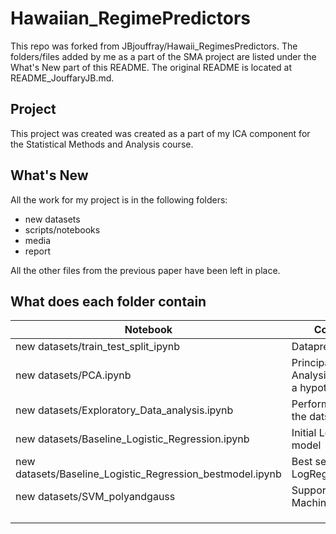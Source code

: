 # Hawaiian_RegimePredictors

This repo was forked from JBjouffray/Hawaii_RegimesPredictors. The folders/files added by me as a part of the SMA project are listed under the What's New part of this README. The original README is located at README_JouffaryJB.md.

## Project
This project was created was created as a part of my ICA component for the Statistical Methods and Analysis course.

## What's New
All the work for my project is in the following folders:

- new datasets
- scripts/notebooks
- media
- report

All the other files from the previous paper have been left in place.

## What does each folder contain

| Notebook  | Contents  |   
|---|---|
| new datasets/train_test_split_ipynb  | Datapreprocessing  |   
| new datasets/PCA.ipynb  | Principal Data Analysis to frame a hypothesis  |   
| new datasets/Exploratory_Data_analysis.ipynb  | Perform EDA on the datset  |  
| new datasets/Baseline_Logistic_Regression.ipynb  | Initial LogReg model  |  
| new datasets/Baseline_Logistic_Regression_bestmodel.ipynb  | Best selected LogReg model  |   
| new datasets/SVM_polyandgauss  | Support Vector Machine model  |  
|   |   |   
|   |   |   
|   |   |   
